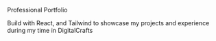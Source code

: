 Professional Portfolio

Build with React, and Tailwind to showcase my projects and experience during my time in DigitalCrafts
